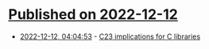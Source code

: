 # [Published on 2022-12-12](index.md)

* [2022-12-12, 04:04:53](https://lobste.rs/s/vrazee/c23_implications_for_c_libraries) - [C23 implications for C libraries](https://gustedt.gitlabpages.inria.fr/c23-library/)
